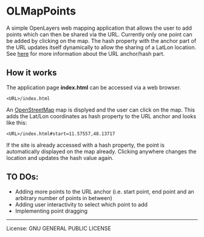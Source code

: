 # OLMapPoints

A simple OpenLayers web mapping application that allows the user to add points which can then be shared via the URL. Currently only one point can be added by clicking on the map. The hash property with the anchor part of the URL updates itself dynamically to allow the sharing of a LatLon location. See [here](http://www.w3schools.com/jsref/obj_location.asp) for more information about the URL anchor/hash part.

## How it works

The application page **index.html** can be accessed via a web browser. 

    <URL>/index.html

An [OpenStreetMap](http://www.penstreetmap.org) map is displyed and the user can click on the map. This adds the Lat/Lon coordinates as hash property to the URL anchor and looks like this:

    <URL>/index.html#start=11.57557,48.13717
    
If the site is already accessed with a hash property, the point is automatically displayed on the map already. Clicking anywhere changes the location and updates the hash value again.

## TO DOs:
* Adding more points to the URL anchor (i.e. start point, end point and an arbitrary number of points in between)
* Adding user interactivity to select which point to add
* Implementing point dragging

* * *
License: GNU GENERAL PUBLIC LICENSE
